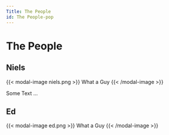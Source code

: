 ```yaml
---
Title: The People
id: The People-pop
---
```

# The People

## Niels
{{< modal-image niels.png >}}
What a Guy
{{< /modal-image >}}

Some Text ...

## Ed

{{< modal-image ed.png >}}
What a Guy
{{< /modal-image >}}
